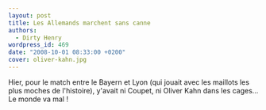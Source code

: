 ```yaml
---
layout: post
title: Les Allemands marchent sans canne
authors:
  - Dirty Henry
wordpress_id: 469
date: "2008-10-01 08:33:00 +0200"
cover: oliver-kahn.jpg
---
```


Hier, pour le match entre le Bayern et Lyon (qui jouait avec les maillots les
plus moches de l'histoire), y'avait ni Coupet, ni Oliver Kahn dans les cages… Le
monde va mal !
